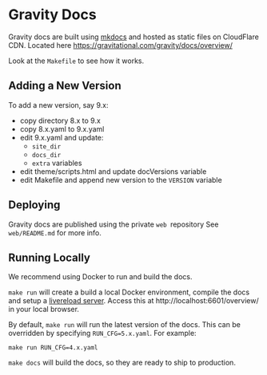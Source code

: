 # Gravity Docs

Gravity docs are built using [mkdocs](http://www.mkdocs.org/) and hosted as static files
on CloudFlare CDN. Located here https://gravitational.com/gravity/docs/overview/

Look at the `Makefile` to see how it works.

## Adding a New Version

To add a new version, say 9.x:

* copy directory 8.x to 9.x
* copy 8.x.yaml to 9.x.yaml
* edit 9.x.yaml and update:
    * `site_dir`
    * `docs_dir`
    * `extra` variables
* edit theme/scripts.html and update docVersions variable
* edit Makefile and append new version to the `VERSION` variable

## Deploying

Gravity docs are published using the private `web `repository
See `web/README.md` for more info.

## Running Locally

We recommend using Docker to run and build the docs.

`make run` will create a build a local Docker environment, compile the docs and
setup a [livereload server](https://chrome.google.com/webstore/detail/livereload/jnihajbhpnppcggbcgedagnkighmdlei?hl=en).
Access this at http://localhost:6601/overview/ in your local browser.

By default, `make run` will run the latest version of the docs. This can be overridden by
specifying `RUN_CFG=5.x.yaml`. For example:

```
make run RUN_CFG=4.x.yaml
```

`make docs` will build the docs, so they are ready to ship to production.
